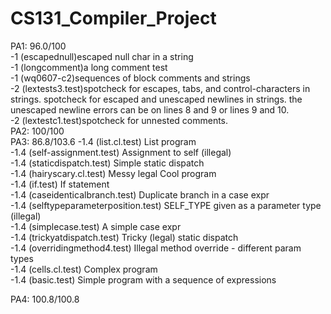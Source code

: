 # CS131_Compiler_Project
PA1: 96.0/100  
  -1 (escapednull)escaped null char in a string  
  -1 (longcomment)a long comment test  
  -1 (wq0607-c2)sequences of block comments and strings  
  -2 (lextests3.test)spotcheck for escapes, tabs, and control-characters in strings. spotcheck for escaped and unescaped newlines in strings. the unescaped newline errors can be on lines 8 and 9 or lines 9 and 10.   
  -2 (lextestc1.test)spotcheck for unnested comments.   
PA2: 100/100  
PA3: 86.8/103.6
  -1.4 (list.cl.test)  List program  
	-1.4 (self-assignment.test)  Assignment to self (illegal)  
	-1.4 (staticdispatch.test)  Simple static dispatch  
	-1.4 (hairyscary.cl.test)  Messy legal Cool program  
	-1.4 (if.test)  If statement  
	-1.4 (caseidenticalbranch.test)  Duplicate branch in a case expr  
	-1.4 (selftypeparameterposition.test)  SELF_TYPE given as a parameter type (illegal)  
	-1.4 (simplecase.test)  A simple case expr  
	-1.4 (trickyatdispatch.test)  Tricky (legal) static dispatch  
	-1.4 (overridingmethod4.test)  Illegal method override - different param types  
	-1.4 (cells.cl.test)  Complex program  
	-1.4 (basic.test)  Simple program with a sequence of expressions  

PA4: 100.8/100.8  

